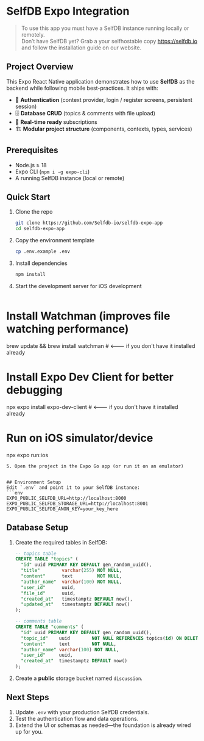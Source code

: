 # SelfDB Expo Integration

> To use this app you must have a SelfDB instance running locally or remotely.  
> Don’t have SelfDB yet? Grab a your selfhostable copy <https://selfdb.io> and follow the installation guide on our website.

## Project Overview
This Expo React Native application demonstrates how to use **SelfDB** as the backend while following mobile best-practices. It ships with:

- 🔐 **Authentication** (context provider, login / register screens, persistent session)
- 🗄️ **Database CRUD** (topics & comments with file upload)
- 📡 **Real-time ready** subscriptions
- 🏗️ **Modular project structure** (components, contexts, types, services)

## Prerequisites
- Node.js ≥ 18
- Expo CLI (`npm i -g expo-cli`)
- A running SelfDB instance (local or remote)

## Quick Start
1. Clone the repo  
   ```bash
   git clone https://github.com/Selfdb-io/selfdb-expo-app
   cd selfdb-expo-app
   ```
2. Copy the environment template  
   ```bash
   cp .env.example .env
   ```
3. Install dependencies  
   ```bash
   npm install
   ```
4. Start the development server  for iOS development
   ```bash
# Install Watchman (improves file watching performance)
brew update && brew install watchman # <--- if you don't have it installed already

# Install Expo Dev Client for better debugging
npx expo install expo-dev-client # <--- if you don't have it installed already

# Run on iOS simulator/device
npx expo run:ios
```
5. Open the project in the Expo Go app (or run it on an emulator)


## Environment Setup
Edit `.env` and point it to your SelfDB instance:
```env
EXPO_PUBLIC_SELFDB_URL=http://localhost:8000
EXPO_PUBLIC_SELFDB_STORAGE_URL=http://localhost:8001
EXPO_PUBLIC_SELFDB_ANON_KEY=your_key_here
```

## Database Setup
1. Create the required tables in SelfDB:
   ```sql
   -- topics table
   CREATE TABLE "topics" (
     "id" uuid PRIMARY KEY DEFAULT gen_random_uuid(),
     "title"        varchar(255) NOT NULL,
     "content"      text         NOT NULL,
     "author_name"  varchar(100) NOT NULL,
     "user_id"      uuid,
     "file_id"      uuid,
     "created_at"   timestamptz DEFAULT now(),
     "updated_at"   timestamptz DEFAULT now()
   );

   -- comments table
   CREATE TABLE "comments" (
     "id" uuid PRIMARY KEY DEFAULT gen_random_uuid(),
     "topic_id"    uuid        NOT NULL REFERENCES topics(id) ON DELETE CASCADE,
     "content"     text        NOT NULL,
     "author_name" varchar(100) NOT NULL,
     "user_id"     uuid,
     "created_at"  timestamptz DEFAULT now()
   );
   ```
2. Create a **public** storage bucket named `discussion`.

## Next Steps
1. Update `.env` with your production SelfDB credentials.  
2. Test the authentication flow and data operations.  
3. Extend the UI or schemas as needed—the foundation is already wired up for you.
